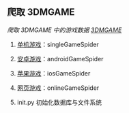 ## 爬取 3DMGAME
*爬取 3DMGAME 中的游戏数据*
*[3DMGAME](https://www.3dmgame.com/)*

1. [单机游戏](https://dl.3dmgame.com/all_all_1_hot/)：singleGameSpider
2. [安卓游戏](https://shouyou.3dmgame.com/android/1_1_1/)：androidGameSpider
3. [苹果游戏](https://shouyou.3dmgame.com/ios/1_1_1/)：iosGameSpider
4. [网页游戏](https://ol.3dmgame.com/ku/)：onlineGameSpider

5. init.py 初始化数据库与文件系统
